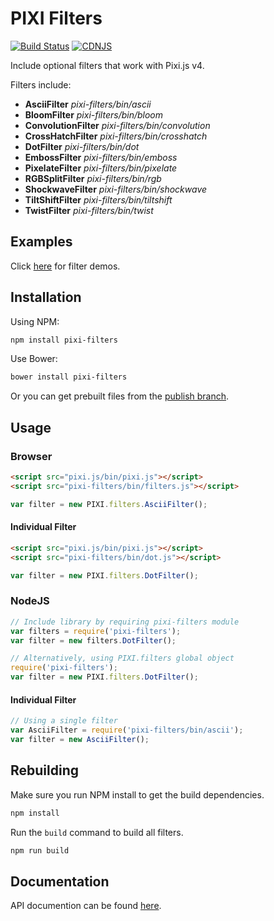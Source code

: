 # PIXI Filters

[![Build Status](https://travis-ci.org/pixijs/pixi-filters.svg?branch=master)](https://travis-ci.org/pixijs/pixi-filters)
[![CDNJS](https://img.shields.io/cdnjs/v/pixi-filters.svg)](https://cdnjs.com/libraries/pixi-filters)

Include optional filters that work with Pixi.js v4.

Filters include:

* **AsciiFilter** _pixi-filters/bin/ascii_
* **BloomFilter** _pixi-filters/bin/bloom_
* **ConvolutionFilter** _pixi-filters/bin/convolution_
* **CrossHatchFilter** _pixi-filters/bin/crosshatch_
* **DotFilter** _pixi-filters/bin/dot_
* **EmbossFilter** _pixi-filters/bin/emboss_
* **PixelateFilter** _pixi-filters/bin/pixelate_
* **RGBSplitFilter** _pixi-filters/bin/rgb_
* **ShockwaveFilter** _pixi-filters/bin/shockwave_
* **TiltShiftFilter** _pixi-filters/bin/tiltshift_
* **TwistFilter** _pixi-filters/bin/twist_

## Examples

Click [here](http://pixijs.github.io/pixi-filters/examples) for filter demos.

## Installation

Using NPM:

```bash
npm install pixi-filters
```
Use Bower:

```bash
bower install pixi-filters
```
Or you can get prebuilt files from the [publish branch](https://github.com/pixijs/pixi-filters/tree/publish).

## Usage 

### Browser

```html
<script src="pixi.js/bin/pixi.js"></script>
<script src="pixi-filters/bin/filters.js"></script>
```
```js
var filter = new PIXI.filters.AsciiFilter();
```

#### Individual Filter

```html
<script src="pixi.js/bin/pixi.js"></script>
<script src="pixi-filters/bin/dot.js"></script>
```
```js
var filter = new PIXI.filters.DotFilter();
```

### NodeJS

```js
// Include library by requiring pixi-filters module
var filters = require('pixi-filters');
var filter = new filters.DotFilter();

// Alternatively, using PIXI.filters global object
require('pixi-filters');
var filter = new PIXI.filters.DotFilter();
```

#### Individual Filter

```js
// Using a single filter
var AsciiFilter = require('pixi-filters/bin/ascii');
var filter = new AsciiFilter();
```

## Rebuilding

Make sure you run NPM install to get the build dependencies.

```bash
npm install
```

Run the `build` command to build all filters.

```bash
npm run build
```
## Documentation

API documention can be found [here](http://pixijs.github.io/pixi-filters/docs/).
